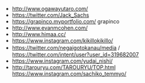 * http://www.ogawayutaro.com/
* https://twitter.com/Jack_Sachs
* https://grapinco.myportfolio.com/ grapinco
* http://www.evanmcohen.com/
* http://www.himaa.cc/
* https://www.instagram.com/kikillokikillo/
* https://twitter.com/negaigotokanau/media / 　https://twitter.com/intent/user?user_id=319682007
* https://www.instagram.com/yudai_nishi/
* http://tarouryu.com/TAROURYU/TOP.html
https://www.instagram.com/sachiko_temmyo/
